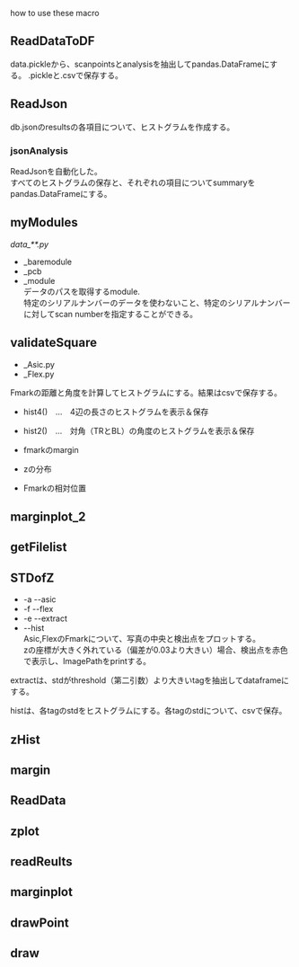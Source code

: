 how to use these macro
## ReadDataToDF
   data.pickleから、scanpointsとanalysisを抽出してpandas.DataFrameにする。
  .pickleと.csvで保存する。
  
## ReadJson
  db.jsonのresultsの各項目について、ヒストグラムを作成する。
  ### jsonAnalysis
  ReadJsonを自動化した。  
  すべてのヒストグラムの保存と、それぞれの項目についてsummaryをpandas.DataFrameにする。

## myModules
*data_**.py*
  + _baremodule
  + _pcb
  + _module  
  データのパスを取得するmodule.  
  特定のシリアルナンバーのデータを使わないこと、特定のシリアルナンバーに対してscan numberを指定することができる。
 
 ## validateSquare
  + _Asic.py
  + _Flex.py

  Fmarkの距離と角度を計算してヒストグラムにする。結果はcsvで保存する。  
  + hist4()　…　4辺の長さのヒストグラムを表示＆保存  
  + hist2()　…　対角（TRとBL）の角度のヒストグラムを表示＆保存

+ fmarkのmargin
+ zの分布
+ Fmarkの相対位置


## marginplot_2
## getFilelist
## STDofZ
+ -a --asic
+ -f --flex
+ -e --extract
+ --hist  
Asic,FlexのFmarkについて、写真の中央と検出点をプロットする。  
zの座標が大きく外れている（偏差が0.03より大きい）場合、検出点を赤色で表示し、ImagePathをprintする。

extractは、stdがthreshold（第二引数）より大きいtagを抽出してdataframeにする。

histは、各tagのstdをヒストグラムにする。各tagのstdについて、csvで保存。

## zHist
## margin
## ReadData
## zplot
## readReults
## marginplot
## drawPoint
## draw

